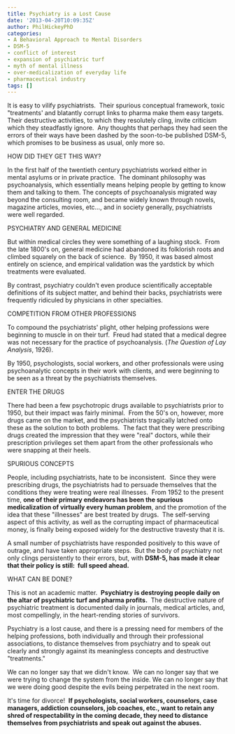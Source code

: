 ```yaml
---
title: Psychiatry is a Lost Cause
date: '2013-04-20T10:09:35Z'
author: PhilHickeyPhD
categories:
- A Behavioral Approach to Mental Disorders
- DSM-5
- conflict of interest
- expansion of psychiatric turf
- myth of mental illness
- over-medicalization of everyday life
- pharmaceutical industry
tags: []
---
```


It is easy to vilify psychiatrists.  Their spurious conceptual framework, toxic "treatments' and blatantly corrupt links to pharma make them easy targets.  Their destructive activities, to which they resolutely cling, invite criticism which they steadfastly ignore.  Any thoughts that perhaps they had seen the errors of their ways have been dashed by the soon-to-be published DSM-5, which promises to be business as usual, only more so.

HOW DID THEY GET THIS WAY?

In the first half of the twentieth century psychiatrists worked either in mental asylums or in private practice.  The dominant philosophy was psychoanalysis, which essentially means helping people by getting to know them and talking to them. The concepts of psychoanalysis migrated way beyond the consulting room, and became widely known through novels, magazine articles, movies, etc…, and in society generally, psychiatrists were well regarded.

PSYCHIATRY AND GENERAL MEDICINE

But within medical circles they were something of a laughing stock.  From the late 1800's on, general medicine had abandoned its folklorish roots and climbed squarely on the back of science.  By 1950, it was based almost entirely on science, and empirical validation was the yardstick by which treatments were evaluated.

By contrast, psychiatry couldn't even produce scientifically acceptable definitions of its subject matter, and behind their backs, psychiatrists were frequently ridiculed by physicians in other specialties.

COMPETITION FROM OTHER PROFESSIONS

To compound the psychiatrists' plight, other helping professions were beginning to muscle in on their turf.  Freud had stated that a medical degree was not necessary for the practice of psychoanalysis. (<i>The Question of Lay Analysis</i>, 1926).

By 1950, psychologists, social workers, and other professionals were using psychoanalytic concepts in their work with clients, and were beginning to be seen as a threat by the psychiatrists themselves.

ENTER THE DRUGS

There had been a few psychotropic drugs available to psychiatrists prior to 1950, but their impact was fairly minimal.  From the 50's on, however, more drugs came on the market, and the psychiatrists tragically latched onto these as the solution to both problems.  The fact that they were prescribing drugs created the impression that they were "real" doctors, while their prescription privileges set them apart from the other professionals who were snapping at their heels.

SPURIOUS CONCEPTS

People, including psychiatrists, hate to be inconsistent.  Since they were prescribing drugs, the psychiatrists had to persuade themselves that the conditions they were treating were real illnesses.  From 1952 to the present time, <strong>one of their primary endeavors has been the spurious medicalization of virtually every human problem</strong>, and the promotion of the idea that these "illnesses" are best treated by drugs.  The self-serving aspect of this activity, as well as the corrupting impact of pharmaceutical money, is finally being exposed widely for the destructive travesty that it is.

A small number of psychiatrists have responded positively to this wave of outrage, and have taken appropriate steps.  But the body of psychiatry not only clings persistently to their errors, but, with <strong>DSM-5, has made it clear that their policy is still:  full speed ahead.</strong>

WHAT CAN BE DONE?

This is not an academic matter.  <strong>Psychiatry is destroying people daily on the altar of psychiatric turf and pharma profits.</strong>  The destructive nature of psychiatric treatment is documented daily in journals, medical articles, and, most compellingly, in the heart-rending stories of survivors.

Psychiatry is a lost cause, and there is a pressing need for members of the helping professions, both individually and through their professional associations, to distance themselves from psychiatry and to speak out clearly and strongly against its meaningless concepts and destructive "treatments."

We can no longer say that we didn't know.  We can no longer say that we were trying to change the system from the inside. We can no longer say that we were doing good despite the evils being perpetrated in the next room.

It's time for divorce!  <strong>If psychologists, social workers, counselors, case managers, addiction counselors, job coaches, etc., want to retain any shred of respectability in the coming decade, they need to distance themselves from psychiatrists and speak out against the abuses.</strong>

&nbsp;